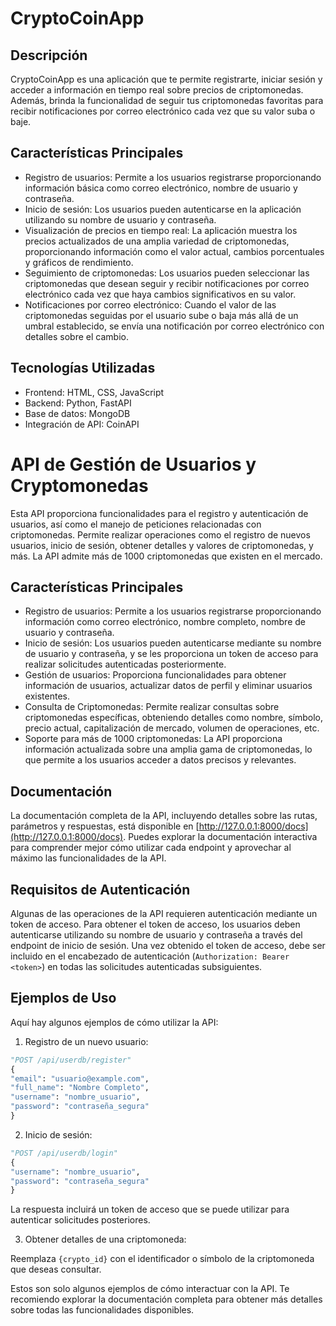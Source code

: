 # CryptoCoinApp

## Descripción
CryptoCoinApp es una aplicación que te permite registrarte, iniciar sesión y acceder a información en tiempo real sobre precios de criptomonedas. Además, brinda la funcionalidad de seguir tus criptomonedas favoritas para recibir notificaciones por correo electrónico cada vez que su valor suba o baje.

## Características Principales
- Registro de usuarios: Permite a los usuarios registrarse proporcionando información básica como correo electrónico, nombre de usuario y contraseña.
- Inicio de sesión: Los usuarios pueden autenticarse en la aplicación utilizando su nombre de usuario y contraseña.
- Visualización de precios en tiempo real: La aplicación muestra los precios actualizados de una amplia variedad de criptomonedas, proporcionando información como el valor actual, cambios porcentuales y gráficos de rendimiento.
- Seguimiento de criptomonedas: Los usuarios pueden seleccionar las criptomonedas que desean seguir y recibir notificaciones por correo electrónico cada vez que haya cambios significativos en su valor.
- Notificaciones por correo electrónico: Cuando el valor de las criptomonedas seguidas por el usuario sube o baja más allá de un umbral establecido, se envía una notificación por correo electrónico con detalles sobre el cambio.

## Tecnologías Utilizadas
- Frontend: HTML, CSS, JavaScript
- Backend: Python, FastAPI
- Base de datos: MongoDB
- Integración de API: CoinAPI

# API de Gestión de Usuarios y Cryptomonedas

Esta API proporciona funcionalidades para el registro y autenticación de usuarios, así como el manejo de peticiones relacionadas con criptomonedas. Permite realizar operaciones como el registro de nuevos usuarios, inicio de sesión, obtener detalles y valores de criptomonedas, y más. La API admite más de 1000 criptomonedas que existen en el mercado.

## Características Principales

- Registro de usuarios: Permite a los usuarios registrarse proporcionando información como correo electrónico, nombre completo, nombre de usuario y contraseña.
- Inicio de sesión: Los usuarios pueden autenticarse mediante su nombre de usuario y contraseña, y se les proporciona un token de acceso para realizar solicitudes autenticadas posteriormente.
- Gestión de usuarios: Proporciona funcionalidades para obtener información de usuarios, actualizar datos de perfil y eliminar usuarios existentes.
- Consulta de Criptomonedas: Permite realizar consultas sobre criptomonedas específicas, obteniendo detalles como nombre, símbolo, precio actual, capitalización de mercado, volumen de operaciones, etc.
- Soporte para más de 1000 criptomonedas: La API proporciona información actualizada sobre una amplia gama de criptomonedas, lo que permite a los usuarios acceder a datos precisos y relevantes.

## Documentación

La documentación completa de la API, incluyendo detalles sobre las rutas, parámetros y respuestas, está disponible en [http://127.0.0.1:8000/docs](http://127.0.0.1:8000/docs). Puedes explorar la documentación interactiva para comprender mejor cómo utilizar cada endpoint y aprovechar al máximo las funcionalidades de la API.

## Requisitos de Autenticación

Algunas de las operaciones de la API requieren autenticación mediante un token de acceso. Para obtener el token de acceso, los usuarios deben autenticarse utilizando su nombre de usuario y contraseña a través del endpoint de inicio de sesión. Una vez obtenido el token de acceso, debe ser incluido en el encabezado de autenticación (`Authorization: Bearer <token>`) en todas las solicitudes autenticadas subsiguientes.

## Ejemplos de Uso

Aquí hay algunos ejemplos de cómo utilizar la API:

1. Registro de un nuevo usuario:


```python
"POST /api/userdb/register"
{
"email": "usuario@example.com",
"full_name": "Nombre Completo",
"username": "nombre_usuario",
"password": "contraseña_segura"
}
```

2. Inicio de sesión:

```python
"POST /api/userdb/login"
{
"username": "nombre_usuario",
"password": "contraseña_segura"
}
```

La respuesta incluirá un token de acceso que se puede utilizar para autenticar solicitudes posteriores.

3. Obtener detalles de una criptomoneda:

Reemplaza `{crypto_id}` con el identificador o símbolo de la criptomoneda que deseas consultar.

Estos son solo algunos ejemplos de cómo interactuar con la API. Te recomiendo explorar la documentación completa para obtener más detalles sobre todas las funcionalidades disponibles.
